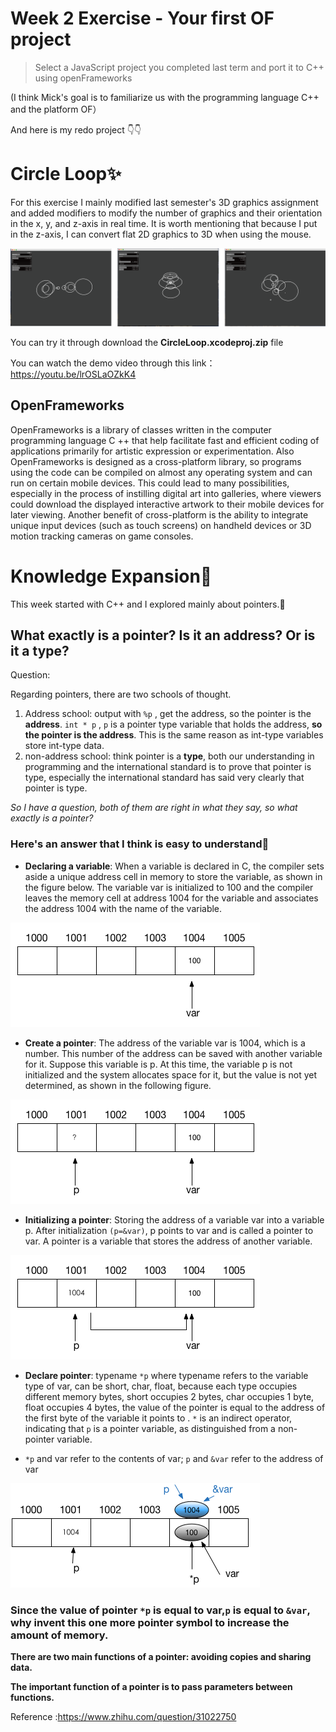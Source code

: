 # Week 2 Exercise - Your first OF project

> Select a JavaScript project you completed last term and port it to C++ using openFrameworks

(I think Mick's goal is to familiarize us with the programming language C++ and the platform OF）

And here is my redo project 👇👇


# Circle Loop✨

For this exercise I mainly modified last semester's 3D graphics assignment and added modifiers to modify the number of graphics and their orientation in the x, y, and z-axis in real time. It is worth mentioning that because I put in the z-axis, I can convert flat 2D graphics to 3D when using the mouse.

![image](https://github.com/YuchenTan777/CCI-S2-Coding-Two/blob/main/Week%202%20Exercise%20-%20Your%20first%20OF%20project/Images/Final%20work/mix.png)  

You can try it through download the **CircleLoop.xcodeproj.zip** file

You can watch the demo video through this link：https://youtu.be/lrOSLaOZkK4

## OpenFrameworks

OpenFrameworks is a library of classes written in the computer programming language C ++ that help facilitate fast and efficient coding of applications primarily for artistic expression or experimentation. Also OpenFrameworks is designed as a cross-platform library, so programs using the code can be compiled on almost any operating system and can run on certain mobile devices. This could lead to many possibilities, especially in the process of instilling digital art into galleries, where viewers could download the displayed interactive artwork to their mobile devices for later viewing. Another benefit of cross-platform is the ability to integrate unique input devices (such as touch screens) on handheld devices or 3D motion tracking cameras on game consoles.

# Knowledge Expansion💫
This week started with C++ and I explored mainly about pointers.🎱

## What exactly is a pointer? Is it an address? Or is it a type?

Question:

Regarding pointers, there are two schools of thought.
1. Address school: output with `%p` , get the address, so the pointer is the **address**. `int * p` , `p` is a pointer type variable that holds the address, **so the pointer is the address**. This is the same reason as int-type variables store int-type data.
2. non-address school: think pointer is a **type**, both our understanding in programming and the international standard is to prove that pointer is type, especially the international standard has said very clearly that pointer is type.

*So I have a question, both of them are right in what they say, so what exactly is a pointer?*

### Here's an answer that I think is easy to understand📝

* **Declaring a variable**: When a variable is declared in C, the compiler sets aside a unique address cell in memory to store the variable, as shown in the figure below. The variable var is initialized to 100 and the compiler leaves the memory cell at address 1004 for the variable and associates the address 1004 with the name of the variable.

![image](https://github.com/YuchenTan777/CCI-S2-Coding-Two/blob/main/Week%202%20Exercise%20-%20Your%20first%20OF%20project/Images/Example%20diagrams/1.png)  

* **Create a pointer**: The address of the variable var is 1004, which is a number. This number of the address can be saved with another variable for it. Suppose this variable is p. At this time, the variable p is not initialized and the system allocates space for it, but the value is not yet determined, as shown in the following figure.

![image](https://github.com/YuchenTan777/CCI-S2-Coding-Two/blob/main/Week%202%20Exercise%20-%20Your%20first%20OF%20project/Images/Example%20diagrams/2.png) 

* **Initializing a pointer**: Storing the address of a variable var into a variable p. After initialization `(p=&var)`, p points to var and is called a pointer to var. A pointer is a variable that stores the address of another variable.

![image](https://github.com/YuchenTan777/CCI-S2-Coding-Two/blob/main/Week%202%20Exercise%20-%20Your%20first%20OF%20project/Images/Example%20diagrams/3.png) 

* **Declare pointer**: typename `*p` where typename refers to the variable type of var, can be short, char, float, because each type occupies different memory bytes, short occupies 2 bytes, char occupies 1 byte, float occupies 4 bytes, the value of the pointer is equal to the address of the first byte of the variable it points to . `*` is an indirect operator, indicating that `p` is a pointer variable, as distinguished from a non-pointer variable.

* `*p` and var refer to the contents of var; `p` and `&var` refer to the address of var

![image](https://github.com/YuchenTan777/CCI-S2-Coding-Two/blob/main/Week%202%20Exercise%20-%20Your%20first%20OF%20project/Images/Example%20diagrams/4.png) 

### Since the value of pointer `*p` is equal to var,`p` is equal to `&var`, why invent this one more pointer symbol to increase the amount of memory.

**There are two main functions of a pointer: avoiding copies and sharing data.**

**The important function of a pointer is to pass parameters between functions.**

Reference :https://www.zhihu.com/question/31022750

